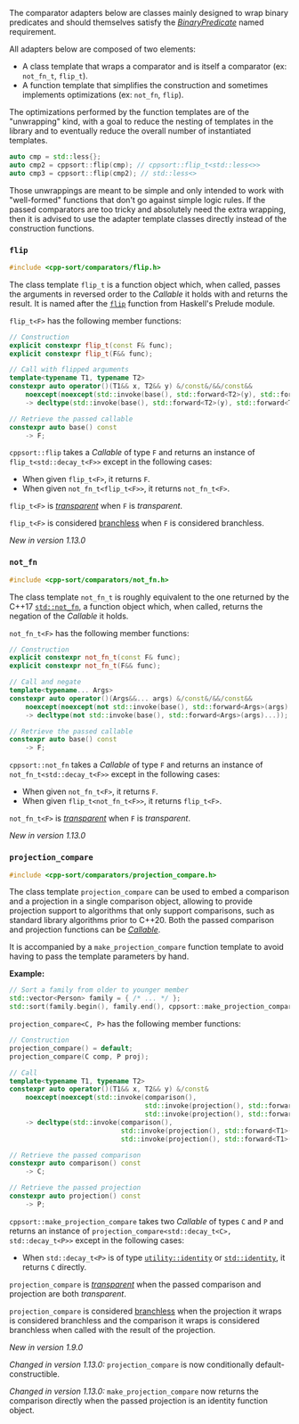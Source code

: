 The comparator adapters below are classes mainly designed to wrap binary predicates and should themselves satisfy the [*BinaryPredicate*][binary-predicate] named requirement.

All adapters below are composed of two elements:
* A class template that wraps a comparator and is itself a comparator (ex: `not_fn_t`, `flip_t`).
* A function template that simplifies the construction and sometimes implements optimizations (ex: `not_fn`, `flip`).

The optimizations performed by the function templates are of the "unwrapping" kind, with a goal to reduce the nesting of templates in the library and to eventually reduce the overall number of instantiated templates.

```cpp
auto cmp = std::less{};
auto cmp2 = cppsort::flip(cmp); // cppsort::flip_t<std::less<>>
auto cmp3 = cppsort::flip(cmp2); // std::less<>
```

Those unwrappings are meant to be simple and only intended to work with "well-formed" functions that don't go against simple logic rules. If the passed comparators are too tricky and absolutely need the extra wrapping, then it is advised to use the adapter template classes directly instead of the construction functions.

### `flip`

```cpp
#include <cpp-sort/comparators/flip.h>
```

The class template `flip_t` is a function object which, when called, passes the arguments in reversed order to the *Callable* it holds with and returns the result. It is named after the [`flip`][prelude-flip] function from Haskell's Prelude module.

`flip_t<F>` has the following member functions:

```cpp
// Construction
explicit constexpr flip_t(const F& func);
explicit constexpr flip_t(F&& func);

// Call with flipped arguments
template<typename T1, typename T2>
constexpr auto operator()(T1&& x, T2&& y) &/const&/&&/const&&
    noexcept(noexcept(std::invoke(base(), std::forward<T2>(y), std::forward<T1>(x))))
    -> decltype(std::invoke(base(), std::forward<T2>(y), std::forward<T1>(x)));

// Retrieve the passed callable
constexpr auto base() const
    -> F;
```

`cppsort::flip` takes a *Callable* of type `F` and returns an instance of `flip_t<std::decay_t<F>>` except in the following cases:
* When given `flip_t<F>`, it returns `F`.
* When given `not_fn_t<flip_t<F>>`, it returns `not_fn_t<F>`.

`flip_t<F>` is [*transparent*][transparent-func] when `F` is *transparent*.

`flip_t<F>` is considered [branchless][branchless-traits] when `F` is considered branchless.

*New in version 1.13.0*

### `not_fn`

```cpp
#include <cpp-sort/comparators/not_fn.h>
```

The class template `not_fn_t` is roughly equivalent to the one returned by the C++17 [`std::not_fn`][std-not-fn], a function object which, when called, returns the negation of the *Callable* it holds.

`not_fn_t<F>` has the following member functions:

```cpp
// Construction
explicit constexpr not_fn_t(const F& func);
explicit constexpr not_fn_t(F&& func);

// Call and negate
template<typename... Args>
constexpr auto operator()(Args&&... args) &/const&/&&/const&&
    noexcept(noexcept(not std::invoke(base(), std::forward<Args>(args)...)))
    -> decltype(not std::invoke(base(), std::forward<Args>(args)...));

// Retrieve the passed callable
constexpr auto base() const
    -> F;
```

`cppsort::not_fn` takes a *Callable* of type `F` and returns an instance of `not_fn_t<std::decay_t<F>>` except in the following cases:
* When given `not_fn_t<F>`, it returns `F`.
* When given `flip_t<not_fn_t<F>>`, it returns `flip_t<F>`.

`not_fn_t<F>` is [*transparent*][transparent-func] when `F` is *transparent*.

*New in version 1.13.0*

### `projection_compare`

```cpp
#include <cpp-sort/comparators/projection_compare.h>
```

The class template `projection_compare` can be used to embed a comparison and a projection in a single comparison object, allowing to provide projection support to algorithms that only support comparisons, such as standard library algorithms prior to C++20. Both the passed comparison and projection functions can be [*Callable*][callable].

It is accompanied by a `make_projection_compare` function template to avoid having to pass the template parameters by hand.

**Example:**

```cpp
// Sort a family from older to younger member
std::vector<Person> family = { /* ... */ };
std::sort(family.begin(), family.end(), cppsort::make_projection_compare(std::greater<>{}, &Person::age));
```

`projection_compare<C, P>` has the following member functions:

```cpp
// Construction
projection_compare() = default;
projection_compare(C comp, P proj);

// Call
template<typename T1, typename T2>
constexpr auto operator()(T1&& x, T2&& y) &/const&
    noexcept(noexcept(std::invoke(comparison(),
                                  std::invoke(projection(), std::forward<T1>(x)),
                                  std::invoke(projection(), std::forward<T1>(y)))))
    -> decltype(std::invoke(comparison(),
                            std::invoke(projection(), std::forward<T1>(x)),
                            std::invoke(projection(), std::forward<T1>(y))));

// Retrieve the passed comparison
constexpr auto comparison() const
    -> C;

// Retrieve the passed projection
constexpr auto projection() const
    -> P;
```

`cppsort::make_projection_compare` takes two *Callable* of types `C` and `P` and returns an instance of `projection_compare<std::decay_t<C>, std::decay_t<P>>` except in the following cases:
* When `std::decay_t<P>` is of type [`utility::identity`][utility-identity] or [`std::identity`][std-identity], it returns `C` directly.

`projection_compare` is [*transparent*][transparent-func] when the passed comparison and projection are both *transparent*.

`projection_compare` is considered [branchless][branchless-traits] when the projection it wraps is considered branchless and the comparison it wraps is considered branchless when called with the result of the projection.

*New in version 1.9.0*

*Changed in version 1.13.0:* `projection_compare` is now conditionally default-constructible.

*Changed in version 1.13.0:* `make_projection_compare` now returns the comparison directly when the passed projection is an identity function object.


  [binary-predicate]: https://en.cppreference.com/w/cpp/concept/BinaryPredicate
  [branchless-traits]: Miscellaneous-utilities.md#branchless-traits
  [callable]: https://en.cppreference.com/w/cpp/named_req/Callable
  [prelude-flip]: https://hackage.haskell.org/package/base-4.16.0.0/docs/Prelude.html#v:flip
  [std-identity]: https://en.cppreference.com/w/cpp/utility/functional/identity
  [std-not-fn]: https://en.cppreference.com/w/cpp/utility/functional/not_fn
  [transparent-func]: Comparators-and-projections.md#Transparent-function-objects
  [utility-identity]: Miscellaneous-utilities.md#miscellaneous-function-objects
